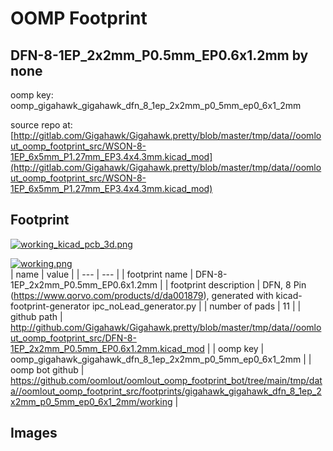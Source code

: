 # OOMP Footprint  
## DFN-8-1EP_2x2mm_P0.5mm_EP0.6x1.2mm  by none  
  
oomp key: oomp_gigahawk_gigahawk_dfn_8_1ep_2x2mm_p0_5mm_ep0_6x1_2mm  
  
source repo at: [http://gitlab.com/Gigahawk/Gigahawk.pretty/blob/master/tmp/data//oomlout_oomp_footprint_src/WSON-8-1EP_6x5mm_P1.27mm_EP3.4x4.3mm.kicad_mod](http://gitlab.com/Gigahawk/Gigahawk.pretty/blob/master/tmp/data//oomlout_oomp_footprint_src/WSON-8-1EP_6x5mm_P1.27mm_EP3.4x4.3mm.kicad_mod)  
## Footprint  
  
[![working_kicad_pcb_3d.png](working_kicad_pcb_3d_600.png)](working_kicad_pcb_3d.png)  
  
[![working.png](working_600.png)](working.png)  
| name | value | 
| --- | --- | 
| footprint name | DFN-8-1EP_2x2mm_P0.5mm_EP0.6x1.2mm | 
| footprint description | DFN, 8 Pin (https://www.qorvo.com/products/d/da001879), generated with kicad-footprint-generator ipc_noLead_generator.py | 
| number of pads | 11 | 
| github path | http://github.com/Gigahawk/Gigahawk.pretty/blob/master/tmp/data//oomlout_oomp_footprint_src/DFN-8-1EP_2x2mm_P0.5mm_EP0.6x1.2mm.kicad_mod | 
| oomp key | oomp_gigahawk_gigahawk_dfn_8_1ep_2x2mm_p0_5mm_ep0_6x1_2mm | 
| oomp bot github | https://github.com/oomlout/oomlout_oomp_footprint_bot/tree/main/tmp/data//oomlout_oomp_footprint_src/footprints/gigahawk_gigahawk_dfn_8_1ep_2x2mm_p0_5mm_ep0_6x1_2mm/working | 
## Images  
